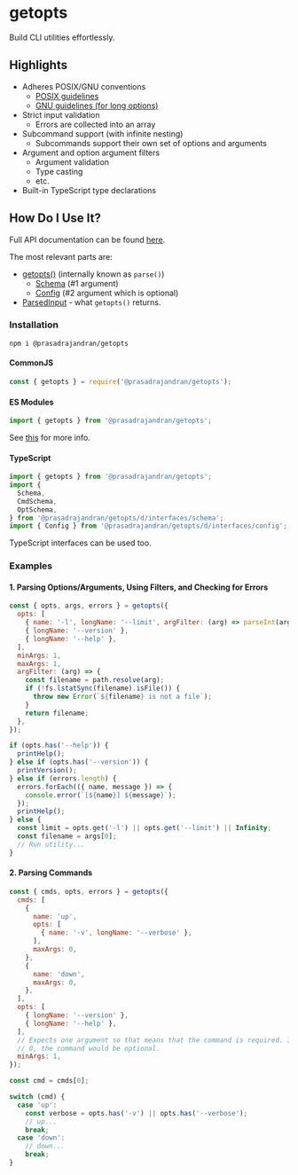 # getopts

Build CLI utilities effortlessly.

## Highlights

- Adheres POSIX/GNU conventions
  - [POSIX guidelines](https://github.com/prasadrajandran/node-getopts/blob/development/resources/posix_utility_syntax_guidelines.md)
  - [GNU guidelines (for long options)](https://github.com/prasadrajandran/node-getopts/blob/development/resources/gnu_program_argument_syntax.md)
- Strict input validation
  - Errors are collected into an array
- Subcommand support (with infinite nesting)
  - Subcommands support their own set of options and arguments
- Argument and option argument filters
  - Argument validation
  - Type casting
  - etc.
- Built-in TypeScript type declarations

## How Do I Use It?

Full API documentation can be found [here](https://github.com/prasadrajandran/node-getopts/tree/main/docs).

The most relevant parts are:

- [getopts()](https://github.com/prasadrajandran/node-getopts/blob/main/docs/modules/parse.md) (internally known as `parse()`)
  - [Schema](https://github.com/prasadrajandran/node-getopts/blob/main/docs/interfaces/interfaces_schema.schema.md) (#1 argument)
  - [Config](https://github.com/prasadrajandran/node-getopts/blob/main/docs/interfaces/interfaces_config.Config.md) (#2 argument which is optional)
- [ParsedInput](https://github.com/prasadrajandran/node-getopts/blob/main/docs/interfaces/interfaces_parsed_input.ParsedInput.md) - what `getopts()` returns.

### Installation

```Shell
npm i @prasadrajandran/getopts
```

#### CommonJS

```JavaScript
const { getopts } = require('@prasadrajandran/getopts');
```

#### ES Modules

```JavaScript
import { getopts } from '@prasadrajandran/getopts';
```

See [this](https://nodejs.medium.com/announcing-core-node-js-support-for-ecmascript-modules-c5d6dc29b663)
for more info.

#### TypeScript

```TypeScript
import { getopts } from '@prasadrajandran/getopts';
import {
  Schema,
  CmdSchema,
  OptSchema,
} from '@prasadrajandran/getopts/d/interfaces/schema';
import { Config } from '@prasadrajandran/getopts/d/interfaces/config';
```

TypeScript interfaces can be used too.

### Examples

#### 1. Parsing Options/Arguments, Using Filters, and Checking for Errors

```JavaScript
const { opts, args, errors } = getopts({
  opts: [
    { name: '-l', longName: '--limit', argFilter: (arg) => parseInt(arg) },
    { longName: '--version' },
    { longName: '--help' },
  ],
  minArgs: 1,
  maxArgs: 1,
  argFilter: (arg) => {
    const filename = path.resolve(arg);
    if (!fs.lstatSync(filename).isFile()) {
      throw new Error(`${filename} is not a file`);
    }
    return filename;
  },
});

if (opts.has('--help')) {
  printHelp();
} else if (opts.has('--version')) {
  printVersion();
} else if (errors.length) {
  errors.forEach(({ name, message }) => {
    console.error(`[${name}] ${message}`);
  });
  printHelp();
} else {
  const limit = opts.get('-l') || opts.get('--limit') || Infinity;
  const filename = args[0];
  // Run utility...
}
```

#### 2. Parsing Commands

```JavaScript
const { cmds, opts, errors } = getopts({
  cmds: [
    {
      name: 'up',
      opts: [
        { name: '-v', longName: '--verbose' },
      ],
      maxArgs: 0,
    },
    {
      name: 'down',
      maxArgs: 0,
    },
  ],
  opts: [
    { longName: '--version' },
    { longName: '--help' },
  ],
  // Expects one argument so that means that the command is required. If set to
  // 0, the command would be optional.
  minArgs: 1,
});

const cmd = cmds[0];

switch (cmd) {
  case 'up':
    const verbose = opts.has('-v') || opts.has('--verbose');
    // up...
    break;
  case 'down':
    // down...
    break;
}
```
